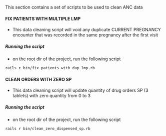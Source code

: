 This section contains a set of scripts to be used to clean ANC data

#### FIX PATIENTS WITH MULTIPLE LMP

- This data cleaning script will void any duplicate CURRENT PREGNANCY encounter that was recorded in the same pregnancy after the first visit

##### Running the script

- on the root dir of the project, run the following script

```bash
rails r bin/fix_patients_with_dup_lmp.rb
```

#### CLEAN ORDERS WITH ZERO SP

- This data cleaning script will update quantity of drug orders SP (3 tablets) with zero quantity from 0 to 3

##### Running the script

- on the root dir of the project, run the following script

```bash
rails r bin/clean_zero_dispensed_sp.rb